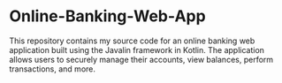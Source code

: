 # Online-Banking-Web-App
This repository contains my source code for an online banking web application built using the Javalin framework in Kotlin. The application allows users to securely manage their accounts, view balances, perform transactions, and more.
